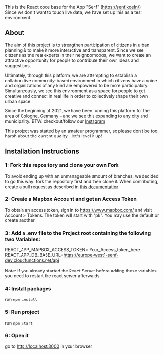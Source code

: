 <!-- @format -->

This is the React code base for the App "Senf" (https://senf.koeln/) <br/>
Since we don't want to touch live data, we have set up this as a test environment.

## About

The aim of this project is to strengthen participation of citizens in urban planning & to make it more interactive and transparent. Since we see citizens as the real experts in their neighborhoods, we want to create an attractive opportunity for people to contribute their own ideas and suggestions.

Ultimately, through this platform, we are attempting to establish a collaborative community-based environment in which citizens have a voice and organizations of any kind are empowered to be more participatory. Simultaneously, we see this environment as a space for people to get creative and connect in real life in order to collectively shape their own urban space.

Since the beginning of 2021, we have been running this platform for the area of Cologne, Germany – and we see this expanding to any city and municipality. BTW: checkout/follow our [Instagram](https://www.instagram.com/senf.koeln/)

This project was started by an amateur programmer, so please don't be too harsh about the current quality - let's level it up!

## Installation Instructions

### 1: Fork this repository and clone your own Fork

To avoid ending up with an unmanageable amount of branches, we decided to go this way: fork the repository first and then clone it. When contributing, create a pull request as described in [this documentation](/docs/CREATE_A_PULL_REQUEST.md)

### 2: Create a Mapbox Account and get an Access Token

To obtain an access token, sign in to https://www.mapbox.com/ and visit Account > Tokens. The token will start with "pk". You may use the default or create another

### 3: Add a .env file to the Project root containing the following two Variables:

REACT_APP_MAPBOX_ACCESS_TOKEN= Your_Access_token_here <br/>
REACT_APP_DB_BASE_URL=https://europe-west1-senf-dev.cloudfunctions.net/api
<br/><br/>
Note: If you already started the React Server before adding these variables you need to restart the react server afterwards

### 4: Install packages

run `npm install`

### 5: Run project

run `npm start`

### 6: Open it

go to [http://localhost:3000](http://localhost:3000) in your browser
